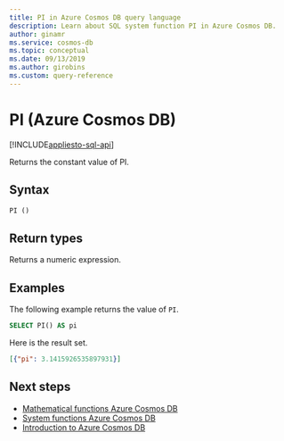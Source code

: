 ```yaml
---
title: PI in Azure Cosmos DB query language
description: Learn about SQL system function PI in Azure Cosmos DB.
author: ginamr
ms.service: cosmos-db
ms.topic: conceptual
ms.date: 09/13/2019
ms.author: girobins
ms.custom: query-reference
---
```

# PI (Azure Cosmos DB)
[!INCLUDE[appliesto-sql-api](includes/appliesto-sql-api.md)]

 Returns the constant value of PI.  
  
## Syntax
  
```sql
PI ()  
```  
   
## Return types
  
  Returns a numeric expression.  
  
## Examples
  
  The following example returns the value of `PI`.  
  
```sql
SELECT PI() AS pi 
```  
  
 Here is the result set.  
  
```json
[{"pi": 3.1415926535897931}]  
```  

## Next steps

- [Mathematical functions Azure Cosmos DB](sql-query-mathematical-functions.md)
- [System functions Azure Cosmos DB](sql-query-system-functions.md)
- [Introduction to Azure Cosmos DB](introduction.md)
